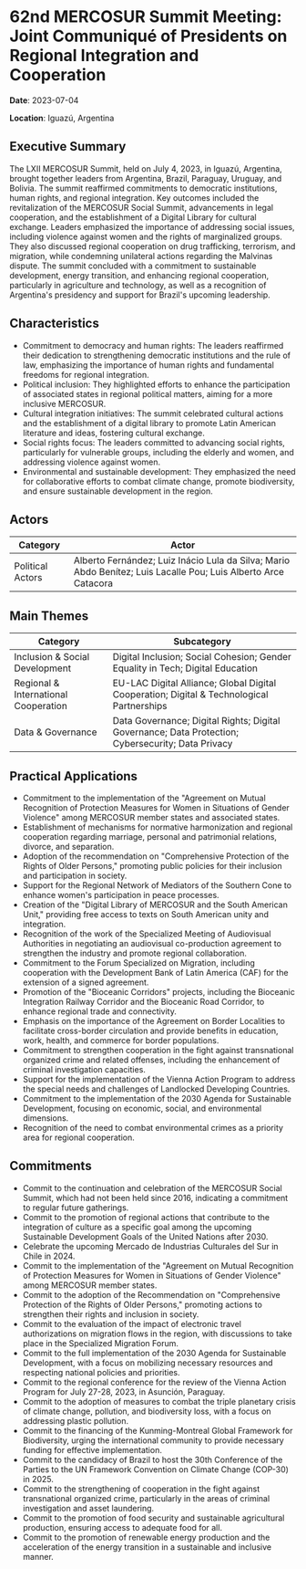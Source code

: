# 62nd MERCOSUR Summit Meeting: Joint Communiqué of Presidents on Regional Integration and Cooperation

**Date**: 2023-07-04

**Location**: Iguazú, Argentina

## Executive Summary

The LXII MERCOSUR Summit, held on July 4, 2023, in Iguazú, Argentina, brought together leaders from Argentina, Brazil, Paraguay, Uruguay, and Bolivia. The summit reaffirmed commitments to democratic institutions, human rights, and regional integration. Key outcomes included the revitalization of the MERCOSUR Social Summit, advancements in legal cooperation, and the establishment of a Digital Library for cultural exchange. Leaders emphasized the importance of addressing social issues, including violence against women and the rights of marginalized groups. They also discussed regional cooperation on drug trafficking, terrorism, and migration, while condemning unilateral actions regarding the Malvinas dispute. The summit concluded with a commitment to sustainable development, energy transition, and enhancing regional cooperation, particularly in agriculture and technology, as well as a recognition of Argentina's presidency and support for Brazil's upcoming leadership.

## Characteristics

- Commitment to democracy and human rights: The leaders reaffirmed their dedication to strengthening democratic institutions and the rule of law, emphasizing the importance of human rights and fundamental freedoms for regional integration.
- Political inclusion: They highlighted efforts to enhance the participation of associated states in regional political matters, aiming for a more inclusive MERCOSUR.
- Cultural integration initiatives: The summit celebrated cultural actions and the establishment of a digital library to promote Latin American literature and ideas, fostering cultural exchange.
- Social rights focus: The leaders committed to advancing social rights, particularly for vulnerable groups, including the elderly and women, and addressing violence against women.
- Environmental and sustainable development: They emphasized the need for collaborative efforts to combat climate change, promote biodiversity, and ensure sustainable development in the region.

## Actors

| Category | Actor |
| --- | --- |
| Political Actors | Alberto Fernández; Luiz Inácio Lula da Silva; Mario Abdo Benítez; Luis Lacalle Pou; Luis Alberto Arce Catacora |

## Main Themes

| Category | Subcategory |
| --- | --- |
| Inclusion & Social Development | Digital Inclusion; Social Cohesion; Gender Equality in Tech; Digital Education |
| Regional & International Cooperation | EU-LAC Digital Alliance; Global Digital Cooperation; Digital & Technological Partnerships |
| Data & Governance | Data Governance; Digital Rights; Digital Governance; Data Protection; Cybersecurity; Data Privacy |

## Practical Applications

- Commitment to the implementation of the "Agreement on Mutual Recognition of Protection Measures for Women in Situations of Gender Violence" among MERCOSUR member states and associated states.
- Establishment of mechanisms for normative harmonization and regional cooperation regarding marriage, personal and patrimonial relations, divorce, and separation.
- Adoption of the recommendation on "Comprehensive Protection of the Rights of Older Persons," promoting public policies for their inclusion and participation in society.
- Support for the Regional Network of Mediators of the Southern Cone to enhance women's participation in peace processes.
- Creation of the "Digital Library of MERCOSUR and the South American Unit," providing free access to texts on South American unity and integration.
- Recognition of the work of the Specialized Meeting of Audiovisual Authorities in negotiating an audiovisual co-production agreement to strengthen the industry and promote regional collaboration.
- Commitment to the Forum Specialized on Migration, including cooperation with the Development Bank of Latin America (CAF) for the extension of a signed agreement.
- Promotion of the "Bioceanic Corridors" projects, including the Bioceanic Integration Railway Corridor and the Bioceanic Road Corridor, to enhance regional trade and connectivity.
- Emphasis on the importance of the Agreement on Border Localities to facilitate cross-border circulation and provide benefits in education, work, health, and commerce for border populations.
- Commitment to strengthen cooperation in the fight against transnational organized crime and related offenses, including the enhancement of criminal investigation capacities.
- Support for the implementation of the Vienna Action Program to address the special needs and challenges of Landlocked Developing Countries.
- Commitment to the implementation of the 2030 Agenda for Sustainable Development, focusing on economic, social, and environmental dimensions.
- Recognition of the need to combat environmental crimes as a priority area for regional cooperation.

## Commitments

- Commit to the continuation and celebration of the MERCOSUR Social Summit, which had not been held since 2016, indicating a commitment to regular future gatherings.
- Commit to the promotion of regional actions that contribute to the integration of culture as a specific goal among the upcoming Sustainable Development Goals of the United Nations after 2030.
- Celebrate the upcoming Mercado de Industrias Culturales del Sur in Chile in 2024.
- Commit to the implementation of the "Agreement on Mutual Recognition of Protection Measures for Women in Situations of Gender Violence" among MERCOSUR member states.
- Commit to the adoption of the Recommendation on "Comprehensive Protection of the Rights of Older Persons," promoting actions to strengthen their rights and inclusion in society.
- Commit to the evaluation of the impact of electronic travel authorizations on migration flows in the region, with discussions to take place in the Specialized Migration Forum.
- Commit to the full implementation of the 2030 Agenda for Sustainable Development, with a focus on mobilizing necessary resources and respecting national policies and priorities.
- Commit to the regional conference for the review of the Vienna Action Program for July 27-28, 2023, in Asunción, Paraguay.
- Commit to the adoption of measures to combat the triple planetary crisis of climate change, pollution, and biodiversity loss, with a focus on addressing plastic pollution.
- Commit to the financing of the Kunming-Montreal Global Framework for Biodiversity, urging the international community to provide necessary funding for effective implementation.
- Commit to the candidacy of Brazil to host the 30th Conference of the Parties to the UN Framework Convention on Climate Change (COP-30) in 2025.
- Commit to the strengthening of cooperation in the fight against transnational organized crime, particularly in the areas of criminal investigation and asset laundering.
- Commit to the promotion of food security and sustainable agricultural production, ensuring access to adequate food for all.
- Commit to the promotion of renewable energy production and the acceleration of the energy transition in a sustainable and inclusive manner.